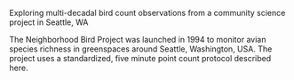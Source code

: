 Exploring multi-decadal bird count observations from a community science project in Seattle, WA

The Neighborhood Bird Project was launched in 1994 to monitor avian species richness in greenspaces around Seattle, Washington, USA. The project uses a standardized, five minute point count protocol described here.
